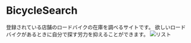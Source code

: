 # BicycleSearch

登録されている店舗のロードバイクの在庫を調べるサイトです。
欲しいロードバイクがあるときに自分で探す労力を抑えることができます。
![リスト](https://user-images.githubusercontent.com/105871565/230464961-639e1c48-234c-43f6-aa49-9f9551cd9e23.jpg)

